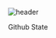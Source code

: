 ![header](https://capsule-render.vercel.app/api?type=waving&color=FFC0CB&height=300&section=header&text=Roopy%20Github&fontSize=90)

<div>
  <p class="tit">Github State</p>
</div>
